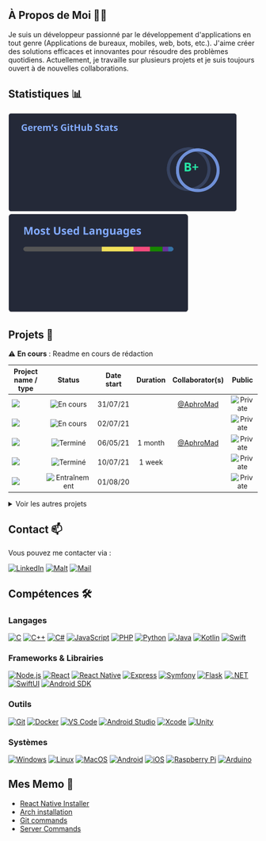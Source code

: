 ## À Propos de Moi 👨‍💻

Je suis un développeur passionné par le développement d'applications en tout genre (Applications de bureaux, mobiles, web, bots, etc.).
J'aime créer des solutions efficaces et innovantes pour résoudre des problèmes quotidiens. Actuellement, je travaille sur plusieurs projets et je suis toujours ouvert à de nouvelles collaborations.

## Statistiques 📊

<p>
    <a href=""><img src="https://github.com/Gerem66/Gerem66/blob/main/github-stats/output/github-stats.svg" height="200" alt="github-stats" /></a>
    <a href=""><img src="https://github.com/Gerem66/Gerem66/blob/main/github-stats/output/github-languages.svg" height="200" alt="github-languages" /></a>
</p>

## Projets 🚀

:warning: **En cours** : Readme en cours de rédaction

| Project name / type                                                                                                                                                                           | Status                                                                                                    | Date start | Duration | Collaborator(s)                            | Public                                                                         |
|-----------------------------------------------------------------------------------------------------------------------------------------------------------------------------------------------|:---------------------------------------------------------------------------------------------------------:|:----------:|:--------:|:------------------------------------------:|:------------------------------------------------------------------------------:|
| <a href="https://github.com/Gerem66/GameLife"><img src="https://img.shields.io/badge/Application-GameLife-ba3932?style=for-the-badge&labelColor=%23242938" /></a>                             | ![En cours](https://img.shields.io/badge/Status-En%20cours-brightgreen?style=flat-square)                 | 31/07/21   |          | [@AphroMad](https://github.com/AphroMad)   | ![Private](https://img.shields.io/badge/Public-No-lightgrey?style=flat-square) |
| <a href="https://github.com/Gerem66/DevEye"><img src="https://img.shields.io/badge/Website-DevEye-6e0b64?style=for-the-badge&labelColor=%23242938" /></a>                                     | ![En cours](https://img.shields.io/badge/Status-En%20cours-brightgreen?style=flat-square)                 | 02/07/21   |          |                                            | ![Private](https://img.shields.io/badge/Public-No-lightgrey?style=flat-square) |
| <a href="https://github.com/Gerem66/Organizapp"><img src="https://img.shields.io/badge/Application-Organiz'App-ba3932?style=for-the-badge&labelColor=%23242938" /></a>                        | ![Terminé](https://img.shields.io/badge/Status-Terminé-blue?style=flat-square)                            | 06/05/21   | 1 month  | [@AphroMad](https://github.com/AphroMad)   | ![Private](https://img.shields.io/badge/Public-No-lightgrey?style=flat-square) |
| <a href="https://github.com/Gerem66/GHost"><img src="https://img.shields.io/badge/Website-GHost-6e0b64?style=for-the-badge&labelColor=%23242938" /></a>                                       | ![Terminé](https://img.shields.io/badge/Status-Terminé-blue?style=flat-square)                            | 10/07/21   | 1 week   |                                            | ![Private](https://img.shields.io/badge/Public-Yes-brightgreen?style=flat-square) |
| <a href="https://github.com/Gerem66/LyricsLive"><img src="https://img.shields.io/badge/Website-LyricsLive-6e0b64?style=for-the-badge&labelColor=%23242938" /></a>                             | ![Entraînement](https://img.shields.io/badge/Status-Entraînement-ff69b4?style=flat-square)                | 01/08/20   |          |                                            | ![Private](https://img.shields.io/badge/Public-No-lightgrey?style=flat-square) |

<details>
    <summary>Voir les autres projets</summary>
    <br>

| Project name / type                                                                                                                                                                           | Status                                                                                                    | Date start | Duration | Collaborator(s)                            | Public                                                                         |
|-----------------------------------------------------------------------------------------------------------------------------------------------------------------------------------------------|:---------------------------------------------------------------------------------------------------------:|:----------:|:--------:|:------------------------------------------:|:------------------------------------------------------------------------------:|
| <a href="https://github.com/Gerem66/GLBot"><img src="https://img.shields.io/badge/Bot-GameLife%20Discord%20Bot-darkgreen?style=for-the-badge&labelColor=%23242938" /></a>                     | ![En pause](https://img.shields.io/badge/Status-En%20pause-ffd32a?style=flat-square)                      | 27/10/21   |          |                                            | ![Private](https://img.shields.io/badge/Public-No-lightgrey?style=flat-square) |
| <a href="https://github.com/Gerem66/Sentinel"><img src="https://img.shields.io/badge/Trading%20Bot-Sentinel-darkgreen?style=for-the-badge&labelColor=%23242938" /></a>                        | ![En pause](https://img.shields.io/badge/Status-En%20pause-ffd32a?style=flat-square)                      | 17/04/23   |          |                                            | ![Private](https://img.shields.io/badge/Public-No-lightgrey?style=flat-square) |
| <a href="https://github.com/Gerem66/LyricalMind"><img src="https://img.shields.io/badge/Library-LyricalMind-critical?style=for-the-badge&labelColor=%23242938" /></a>                         | ![En pause](https://img.shields.io/badge/Status-En%20pause-ffd32a?style=flat-square)                      | --/--/--   |          |                                            | ![Private](https://img.shields.io/badge/Public-Yes-brightgreen?style=flat-square) |
| <a href="https://github.com/Gerem66/Cleanify"><img src="https://img.shields.io/badge/Software-Cleanify-6f6978?style=for-the-badge&labelColor=%23242938" /></a>                                | ![En pause](https://img.shields.io/badge/Status-En%20pause-ffd32a?style=flat-square)                      | 19/05/23   |          |                                            | ![Private](https://img.shields.io/badge/Public-No-lightgrey?style=flat-square) |
| <a href="https://github.com/Gerem66/PythonADB"><img src="https://img.shields.io/badge/Python-PythonADB-ffd32a?style=for-the-badge&labelColor=%23242938" /></a>                                | ![En pause](https://img.shields.io/badge/Status-En%20pause-ffd32a?style=flat-square)                      | 25/12/20   |          | [@AphroMad](https://github.com/AphroMad)   | ![Private](https://img.shields.io/badge/Public-No-lightgrey?style=flat-square) |
| <a href="https://github.com/Gerem66/GenerateurDeNoms"><img src="https://img.shields.io/badge/Python-Generateur%20De%20Noms-ffd32a?style=for-the-badge&labelColor=%23242938" /></a>            | ![Terminé](https://img.shields.io/badge/Status-Terminé-blue?style=flat-square)                            | 01/11/21   | 2 hours  |                                            | ![Private](https://img.shields.io/badge/Public-Yes-brightgreen?style=flat-square) |
| <a href="https://github.com/Gerem66/SpotifyAPI"><img src="https://img.shields.io/badge/Library-SpotifyAPI-critical?style=for-the-badge&labelColor=%23242938" /></a>                           | ![Terminé](https://img.shields.io/badge/Status-Terminé-blue?style=flat-square)                            | --/--/--   |          |                                            | ![Private](https://img.shields.io/badge/Public-Yes-brightgreen?style=flat-square) |
| <a href="https://github.com/Gerem66/PHP-SQL"><img src="https://img.shields.io/badge/Library-PHP%20SQL-critical?style=for-the-badge&labelColor=%23242938" /></a>                               | ![Terminé](https://img.shields.io/badge/Status-Terminé-blue?style=flat-square)                            | --/--/--   |          |                                            | ![Private](https://img.shields.io/badge/Public-Yes-brightgreen?style=flat-square) |
| <a href="https://github.com/Gerem66/MyBashTools"><img src="https://img.shields.io/badge/Bash-MyBashTools-078a1b?style=for-the-badge&labelColor=%23242938" /></a>                              | ![Terminé](https://img.shields.io/badge/Status-Terminé-blue?style=flat-square)                            | --/--/--   |          |                                            | ![Private](https://img.shields.io/badge/Public-No-lightgrey?style=flat-square) |
| <a href="https://github.com/Gerem66/SpaceshipPuzzleSolver"><img src="https://img.shields.io/badge/Python-SpaceshipPuzzleSolver-ffd32a?style=for-the-badge&labelColor=%23242938" /></a>        | ![Terminé](https://img.shields.io/badge/Status-Terminé-blue?style=flat-square)                            | 08/09/21   | 1 day    |                                            | ![Private](https://img.shields.io/badge/Public-No-lightgrey?style=flat-square) |
| <a href="https://github.com/Gerem66/BlablaTime"><img src="https://img.shields.io/badge/Application-BlablaTime-ba3932?style=for-the-badge&labelColor=%23242938" /></a>                         | ![Terminé](https://img.shields.io/badge/Status-Terminé-blue?style=flat-square)                            | 24/08/21   | 8 hours  | [@AphroMad](https://github.com/AphroMad)   | ![Private](https://img.shields.io/badge/Public-No-lightgrey?style=flat-square) |
| <a href="https://github.com/Gerem66/Projects"><img src="https://img.shields.io/badge/Website-Portfolio-6e0b64?style=for-the-badge&labelColor=%23242938" /></a>                                | ![Terminé](https://img.shields.io/badge/Status-Terminé-blue?style=flat-square)                            | --/--/--   |          |                                            | ![Private](https://img.shields.io/badge/Public-No-lightgrey?style=flat-square) |
| <a href="https://github.com/Gerem66/SudokuSolver"><img src="https://img.shields.io/badge/Python-SudokuSolver-ffd32a?style=for-the-badge&labelColor=%23242938" /></a>                          | ![Terminé](https://img.shields.io/badge/Status-Terminé-blue?style=flat-square)                            | 01/05/21   | 2 days   |                                            | ![Private](https://img.shields.io/badge/Public-No-lightgrey?style=flat-square) |
| <a href="https://github.com/Gerem66/Shazam"><img src="https://img.shields.io/badge/Gnome_Extension-Shazam-3C1515?style=for-the-badge&labelColor=%23242938" /></a>                             | ![Terminé](https://img.shields.io/badge/Status-Terminé-blue?style=flat-square)                            | 31/03/21   | 3 days   |                                            | ![Private](https://img.shields.io/badge/Public-Yes-brightgreen?style=flat-square) |
| <a href="https://github.com/Gerem66/WankilEndMusics"><img src="https://img.shields.io/badge/Python-WankilEndMusics-ffd32a?style=for-the-badge&labelColor=%23242938" /></a>                    | ![Terminé](https://img.shields.io/badge/Status-Terminé-blue?style=flat-square)                            | 29/03/21   | 3 days   |                                            | ![Private](https://img.shields.io/badge/Public-Yes-brightgreen?style=flat-square) |
| <a href="https://github.com/Gerem66/Jeu_de_la_Vie"><img src="https://img.shields.io/badge/Python-The%20game%20of%20life-ffd32a?style=for-the-badge&labelColor=%23242938" /></a>               | ![Terminé](https://img.shields.io/badge/Status-Terminé-blue?style=flat-square)                            | 22/04/19   | 3 days   |                                            | ![Private](https://img.shields.io/badge/Public-Yes-brightgreen?style=flat-square) |
| <a href="https://github.com/Gerem66/Data_Snake"><img src="https://img.shields.io/badge/Software-Data%20Snake-6f6978?style=for-the-badge&labelColor=%23242938" /></a>                          | ![Terminé](https://img.shields.io/badge/Status-Terminé-blue?style=flat-square)                            | 22/08/16   | 1 year   |                                            | ![Private](https://img.shields.io/badge/Public-No-lightgrey?style=flat-square) |
| <a href="https://github.com/Gerem66/Files-Locker"><img src="https://img.shields.io/badge/Software-Files%20Locker-6f6978?style=for-the-badge&labelColor=%23242938" /></a>                      | ![Terminé](https://img.shields.io/badge/Status-Terminé-blue?style=flat-square)                            | 08/10/17   | 1 year   |                                            | ![Private](https://img.shields.io/badge/Public-No-lightgrey?style=flat-square) |
| <a href="https://github.com/Gerem66/Sudoku"><img src="https://img.shields.io/badge/Software-Sudoku-6f6978?style=for-the-badge&labelColor=%23242938" /></a>                                    | ![Terminé](https://img.shields.io/badge/Status-Terminé-blue?style=flat-square)                            | 21/01/17   | 1 day    |                                            | ![Private](https://img.shields.io/badge/Public-No-lightgrey?style=flat-square) |
| <a href="https://github.com/Gerem66/NotesApp"><img src="https://img.shields.io/badge/Application-NotesApp-ba3932?style=for-the-badge&labelColor=%23242938" /></a>                             | ![Entraînement](https://img.shields.io/badge/Status-Entraînement-ff69b4?style=flat-square)                | 21/02/21   |          | [@AphroMad](https://github.com/AphroMad)   | ![Private](https://img.shields.io/badge/Public-No-lightgrey?style=flat-square) |
| <a href="https://github.com/Gerem66/Handwriting_Reader"><img src="https://img.shields.io/badge/Python-Handwriting%20Reader-ffd32a?style=for-the-badge&labelColor=%23242938" /></a>            | ![Entraînement](https://img.shields.io/badge/Status-Entraînement-ff69b4?style=flat-square)                | 27/04/19   |          |                                            | ![Private](https://img.shields.io/badge/Public-No-lightgrey?style=flat-square) |
| <a href="https://github.com/Gerem66/Chatbot"><img src="https://img.shields.io/badge/Python-Chatbot-ffd32a?style=for-the-badge&labelColor=%23242938" /></a>                                    | ![Entraînement](https://img.shields.io/badge/Status-Entraînement-ff69b4?style=flat-square)                | 20/01/19   |          |                                            | ![Private](https://img.shields.io/badge/Public-No-lightgrey?style=flat-square) |
| <a href="https://github.com/Gerem66/Entreprise1"><img src="https://img.shields.io/badge/Embedded-Drone-3776AB?style=for-the-badge&labelColor=%23242938" /></a>                                | ![Abandonné](https://img.shields.io/badge/Status-Abandonné-red?style=flat-square)                         | 24/11/20   |          |                                            | ![Private](https://img.shields.io/badge/Public-No-lightgrey?style=flat-square) |
| <a href="https://github.com/MetaCortexCo/MaxTrack"><img src="https://img.shields.io/badge/Website-MaxTrack-6e0b64?style=for-the-badge&labelColor=%23242938" /></a>                            | ![Abandonné](https://img.shields.io/badge/Status-Abandonné-red?style=flat-square)                         | 01/12/22   |          | [@Ethan](https://github.com/EthanPasquier) | ![Private](https://img.shields.io/badge/Public-No-lightgrey?style=flat-square) |
| <a href="https://github.com/Gerem66/EmploiDuTemps"><img src="https://img.shields.io/badge/Software-Time%20Schedule-6f6978?style=for-the-badge&labelColor=%23242938" /></a>                    | ![Abandonné](https://img.shields.io/badge/Status-Abandonné-red?style=flat-square)                         | 17/11/20   |          |                                            | ![Private](https://img.shields.io/badge/Public-No-lightgrey?style=flat-square) |

</details>

<!-- Projects badges -->
<!-- ![Software](https://img.shields.io/badge/Software-Project-lightgrey?style=flat-square&labelColor=%23242938) -->
<!-- ![Bot](https://img.shields.io/badge/Bot-Project-darkgreen?style=flat-square&labelColor=%23242938) -->
<!-- ![Library](https://img.shields.io/badge/Library-Project-orange?style=flat-square&labelColor=%23242938) -->
<!-- ![Website](https://img.shields.io/badge/Website-Project-purple?style=flat-square&labelColor=%23242938) -->
<!-- ![Bash](https://img.shields.io/badge/Bash-Script-lightyellow?style=flat-square&labelColor=%23242938) -->
<!-- ![Application](https://img.shields.io/badge/Application-Project-blue?style=flat-square&labelColor=%23242938) -->
<!-- ![Python](https://img.shields.io/badge/Python-Script-3776AB?style=flat-square&labelColor=%23242938) -->
<!-- ![Embedded](https://img.shields.io/badge/Embedded-Project-critical?style=flat-square&labelColor=%23242938) -->
<!-- ![Gnome Extension](https://img.shields.io/badge/Gnome_Extension-Project-3C1515?style=flat-square&labelColor=%23242938) -->

<!-- Status badges -->
<!-- ![En cours](https://img.shields.io/badge/Status-En%20cours-brightgreen?style=flat-square) -->
<!-- ![En pause](https://img.shields.io/badge/Status-En%20pause-ffd32a?style=flat-square) -->
<!-- ![Terminé](https://img.shields.io/badge/Status-Terminé-blue?style=flat-square) -->
<!-- ![Abandonné](https://img.shields.io/badge/Status-Abandonné-red?style=flat-square) -->
<!-- ![Entraînement](https://img.shields.io/badge/Status-Entraînement-ff69b4?style=flat-square) -->

<!-- Public badges -->
<!-- ![Private](https://img.shields.io/badge/Public-No-lightgrey?style=flat-square) -->
<!-- ![Public](https://img.shields.io/badge/Public-Yes-brightgreen?style=flat-square) -->

## Contact 📫

Vous pouvez me contacter via :

[![LinkedIn](https://img.shields.io/badge/LinkedIn-blue?style=for-the-badge&logo=linkedin)](https://www.linkedin.com/in/gerem)
[![Malt](https://img.shields.io/badge/Malt-c14438?style=for-the-badge&logo=malt&logoColor=white)](https://www.malt.fr/profile/geremylecaplain)
[![Mail](https://img.shields.io/badge/Mail-D14836?style=for-the-badge&logo=gmail&logoColor=white)](mailto:contact@geremy.dev)

## Compétences 🛠️

### **Langages**

<a href="https://en.wikipedia.org/wiki/C_(programming_language)"><img src="https://img.shields.io/badge/C-A8B9CC?style=flat&logo=c&logoColor=white" alt="C" /></a>
<a href="https://en.wikipedia.org/wiki/C%2B%2B"><img src="https://img.shields.io/badge/C++-00599C?style=flat&logo=cplusplus&logoColor=white" alt="C++" /></a>
<a href="https://learn.microsoft.com/en-us/dotnet/csharp/"><img src="https://img.shields.io/badge/C%23-239120?style=flat&logo=csharp&logoColor=white" alt="C#" /></a>
<a href="https://developer.mozilla.org/en-US/docs/Web/JavaScript"><img src="https://img.shields.io/badge/JavaScript-F7DF1E?style=flat&logo=javascript&logoColor=black" alt="JavaScript" /></a>
<a href="https://www.php.net/"><img src="https://img.shields.io/badge/PHP-777BB4?style=flat&logo=php&logoColor=white" alt="PHP" /></a>
<a href="https://www.python.org/"><img src="https://img.shields.io/badge/Python-3776AB?style=flat&logo=python&logoColor=white" alt="Python" /></a>
<a href="https://www.java.com/"><img src="https://img.shields.io/badge/Java-007396?style=flat&logo=java&logoColor=white" alt="Java" /></a>
<a href="https://kotlinlang.org/"><img src="https://img.shields.io/badge/Kotlin-0095D5?style=flat&logo=kotlin&logoColor=white" alt="Kotlin" /></a>
<a href="https://developer.apple.com/swift/"><img src="https://img.shields.io/badge/Swift-FA7343?style=flat&logo=swift&logoColor=white" alt="Swift" /></a>

### **Frameworks & Librairies**

<a href="https://nodejs.org/"><img src="https://img.shields.io/badge/Node.js-339933?style=flat&logo=nodedotjs&logoColor=white" alt="Node.js" /></a>
<a href="https://reactjs.org/"><img src="https://img.shields.io/badge/React-61DAFB?style=flat&logo=react&logoColor=black" alt="React" /></a>
<a href="https://reactnative.dev/"><img src="https://img.shields.io/badge/React_Native-61DAFB?style=flat&logo=react&logoColor=black" alt="React Native" /></a>
<a href="https://expressjs.com/"><img src="https://img.shields.io/badge/Express-000000?style=flat&logo=express&logoColor=white" alt="Express" /></a>
<a href="https://symfony.com/"><img src="https://img.shields.io/badge/Symfony-000000?style=flat&logo=symfony&logoColor=white" alt="Symfony" /></a>
<a href="https://flask.palletsprojects.com/"><img src="https://img.shields.io/badge/Flask-000000?style=flat&logo=flask&logoColor=white" alt="Flask" /></a>
<a href="https://dotnet.microsoft.com/"><img src="https://img.shields.io/badge/.NET-512BD4?style=flat&logo=dotnet&logoColor=white" alt=".NET" /></a>
<a href="https://developer.apple.com/xcode/swiftui/"><img src="https://img.shields.io/badge/SwiftUI-FA7343?style=flat&logo=swift&logoColor=white" alt="SwiftUI" /></a>
<a href="https://developer.android.com/studio"><img src="https://img.shields.io/badge/Android_SDK-3DDC84?style=flat&logo=android&logoColor=white" alt="Android SDK" /></a>

### **Outils**

<a href="https://git-scm.com/"><img src="https://img.shields.io/badge/Git-F05032?style=flat&logo=git&logoColor=white" alt="Git" /></a>
<a href="https://www.docker.com/"><img src="https://img.shields.io/badge/Docker-2496ED?style=flat&logo=docker&logoColor=white" alt="Docker" /></a>
<a href="https://code.visualstudio.com/"><img src="https://img.shields.io/badge/VS_Code-007ACC?style=flat&logo=visual-studio-code&logoColor=white" alt="VS Code" /></a>
<a href="https://developer.android.com/studio"><img src="https://img.shields.io/badge/Android_Studio-3DDC84?style=flat&logo=android-studio&logoColor=white" alt="Android Studio" /></a>
<a href="https://developer.apple.com/xcode/"><img src="https://img.shields.io/badge/Xcode-147EFB?style=flat&logo=xcode&logoColor=white" alt="Xcode" /></a>
<a href="https://unity.com/"><img src="https://img.shields.io/badge/Unity-000000?style=flat&logo=unity&logoColor=white" alt="Unity" /></a>

### **Systèmes**

<a href="https://www.microsoft.com/en-us/windows/"><img src="https://img.shields.io/badge/Windows-0078D6?style=flat&logo=windows&logoColor=white" alt="Windows" /></a>
<a href="https://www.linux.org/"><img src="https://img.shields.io/badge/Linux-FCC624?style=flat&logo=linux&logoColor=black" alt="Linux" /></a>
<a href="https://www.apple.com/macos/"><img src="https://img.shields.io/badge/MacOS-000000?style=flat&logo=apple&logoColor=white" alt="MacOS" /></a>
<a href="https://www.android.com/"><img src="https://img.shields.io/badge/Android-3DDC84?style=flat&logo=android&logoColor=white" alt="Android" /></a>
<a href="https://www.apple.com/ios/"><img src="https://img.shields.io/badge/iOS-000000?style=flat&logo=ios&logoColor=white" alt="iOS" /></a>
<a href="https://www.raspberrypi.org/"><img src="https://img.shields.io/badge/Raspberry_Pi-A22846?style=flat&logo=raspberry-pi&logoColor=white" alt="Raspberry Pi" /></a>
<a href="https://www.arduino.cc/"><img src="https://img.shields.io/badge/Arduino-00979D?style=flat&logo=arduino&logoColor=white" alt="Arduino" /></a>

## Mes Memo 📝

* [React Native Installer](https://github.com/Gerem66/RN-Installer)
* [Arch installation](https://github.com/Gerem66/InstallArch)
* [Git commands](https://github.com/Gerem66/GitCommands)
* [Server Commands](https://github.com/Gerem66/ServerCommands)
